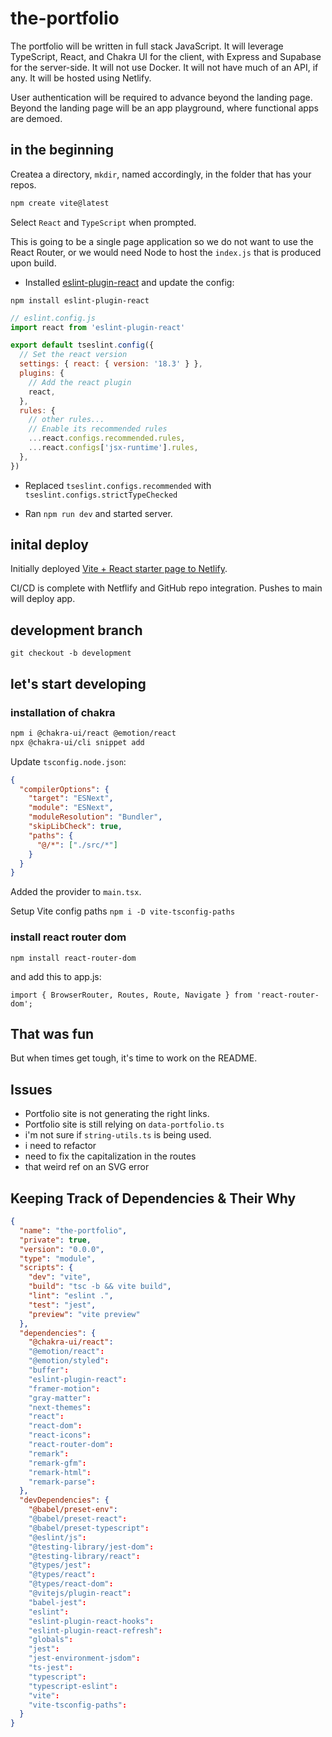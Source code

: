 # the-portfolio

The portfolio will be written in full stack JavaScript. It will leverage TypeScript, React,
and Chakra UI for the client, with Express and Supabase for the server-side. It will
not use Docker. It will not have much of an API, if any. It will be hosted using Netlify.

User authentication will be required to advance beyond the landing page. Beyond the
landing page will be an app playground, where functional apps are demoed.

## in the beginning

Createa a directory, `mkdir`, named accordingly, in the folder that has your repos.

``` bash
npm create vite@latest
```

Select `React` and `TypeScript` when prompted.

This is going to be a single page application so we do not want to use the React Router,
or we would need Node to host the `index.js` that is produced upon build.

- Installed [eslint-plugin-react](https://github.com/jsx-eslint/eslint-plugin-react) and update the config:

`npm install eslint-plugin-react`

```js
// eslint.config.js
import react from 'eslint-plugin-react'

export default tseslint.config({
  // Set the react version
  settings: { react: { version: '18.3' } },
  plugins: {
    // Add the react plugin
    react,
  },
  rules: {
    // other rules...
    // Enable its recommended rules
    ...react.configs.recommended.rules,
    ...react.configs['jsx-runtime'].rules,
  },
})
```

- Replaced `tseslint.configs.recommended` with `tseslint.configs.strictTypeChecked`

- Ran `npm run dev` and started server.

## inital deploy

Initially deployed [Vite + React starter page to Netlify](https://grand-cactus-e94c23.netlify.app/).

CI/CD is complete with Netflify and GitHub repo integration. Pushes to main will deploy app.

## development branch

`git checkout -b development`

## let's start developing

### installation of chakra

```bash
npm i @chakra-ui/react @emotion/react
npx @chakra-ui/cli snippet add
```

Update `tsconfig.node.json`:

```json
{
  "compilerOptions": {
    "target": "ESNext",
    "module": "ESNext",
    "moduleResolution": "Bundler",
    "skipLibCheck": true,
    "paths": {
      "@/*": ["./src/*"]
    }
  }
}
```

Added the provider to `main.tsx`. 

Setup Vite config paths `npm i -D vite-tsconfig-paths`

### install react router dom

`npm install react-router-dom`

and add this to app.js:

`import { BrowserRouter, Routes, Route, Navigate } from 'react-router-dom';`

## That was fun

But when times get tough, it's time to work on the README.

## Issues

- Portfolio site is not generating the right links.
- Portfolio site is still relying on `data-portfolio.ts`
- i'm not sure if `string-utils.ts` is being used.
- i need to refactor
- need to fix the capitalization in the routes
- that weird ref on an SVG error

## Keeping Track of Dependencies & Their Why

```json
{
  "name": "the-portfolio",
  "private": true,
  "version": "0.0.0",
  "type": "module",
  "scripts": {
    "dev": "vite",
    "build": "tsc -b && vite build",
    "lint": "eslint .",
    "test": "jest",
    "preview": "vite preview"
  },
  "dependencies": {
    "@chakra-ui/react": 
    "@emotion/react": 
    "@emotion/styled": 
    "buffer": 
    "eslint-plugin-react": 
    "framer-motion": 
    "gray-matter": 
    "next-themes": 
    "react": 
    "react-dom": 
    "react-icons": 
    "react-router-dom": 
    "remark": 
    "remark-gfm": 
    "remark-html": 
    "remark-parse": 
  },
  "devDependencies": {
    "@babel/preset-env": 
    "@babel/preset-react": 
    "@babel/preset-typescript": 
    "@eslint/js": 
    "@testing-library/jest-dom": 
    "@testing-library/react": 
    "@types/jest": 
    "@types/react": 
    "@types/react-dom":
    "@vitejs/plugin-react": 
    "babel-jest": 
    "eslint": 
    "eslint-plugin-react-hooks": 
    "eslint-plugin-react-refresh": 
    "globals": 
    "jest": 
    "jest-environment-jsdom": 
    "ts-jest": 
    "typescript": 
    "typescript-eslint": 
    "vite": 
    "vite-tsconfig-paths": 
  }
}
```